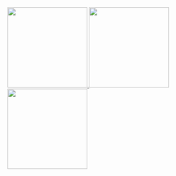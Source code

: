 <div>
  <a href="https://github.com/GuilhermeDeOliveiraAmorim">
  <img height="180em" src="https://github-readme-stats.vercel.app/api?username=GuilhermeDeOliveiraAmorim&show_icons=true&theme=dracula&include_all_commits=true&count_private=true"/>
  <img height="180em" src="https://github-readme-stats.vercel.app/api/top-langs/?username=GuilhermeDeOliveiraAmorim&layout=compact&langs_count=7&theme=dracula"/>
</div>
  <div>
<img height="180em" src="https://github-readme-stats.vercel.app/api/wakatime?username=GuilhermeDeOliveiraAmorim"/>
</div>
